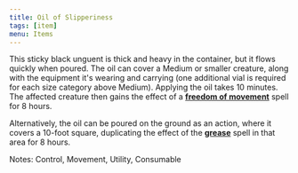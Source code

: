 ```yaml
---
title: Oil of Slipperiness
tags: [item]
menu: Items
---
```


This sticky black unguent is thick and heavy in the container, but it flows quickly when poured. The oil can cover a Medium or smaller creature, along with the equipment it's wearing and carrying (one additional vial is required for each size category above Medium). Applying the oil takes 10 minutes. The affected creature then gains the effect of a **[freedom of movement](https://www.dndbeyond.com/spells/freedom-of-movement)** spell for 8 hours.

Alternatively, the oil can be poured on the ground as an action, where it covers a 10-foot square, duplicating the effect of the **[grease](https://www.dndbeyond.com/spells/grease)** spell in that area for 8 hours.

Notes: Control, Movement, Utility, Consumable